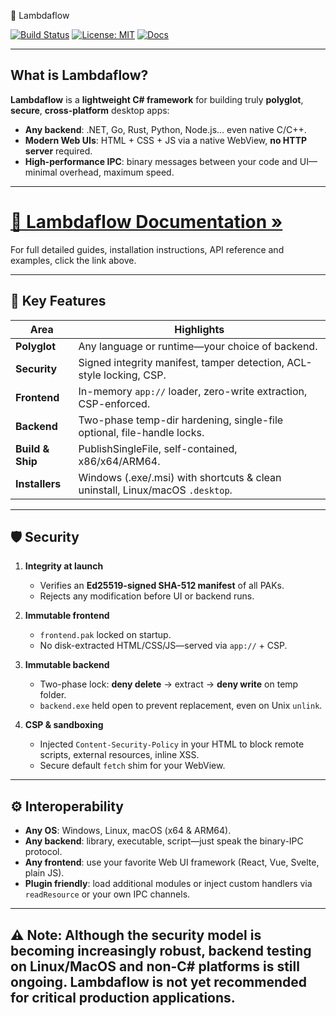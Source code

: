 🦙 Lambdaflow

[![Build Status](https://img.shields.io/github/actions/workflow/status/simplelambda/lambdaflow/ci.yml?branch=main)](https://github.com/simplelambda/lambdaflow/actions) [![License: MIT](https://img.shields.io/badge/License-MIT-blue.svg)](LICENSE) [![Docs](https://img.shields.io/badge/Docs-Online-blue.svg)](https://simplelambda.github.io/lambdaflow/)

---

## What is Lambdaflow?

**Lambdaflow** is a **lightweight C# framework** for building truly **polyglot**, **secure**, **cross-platform** desktop apps:

- **Any backend**: .NET, Go, Rust, Python, Node.js… even native C/C++.  
- **Modern Web UIs**: HTML + CSS + JS via a native WebView, **no HTTP server** required.  
- **High-performance IPC**: binary messages between your code and UI—minimal overhead, maximum speed.  

---

# [📖 Lambdaflow Documentation »](https://simplelambda.github.io/lambdaflow/)

For full detailed guides, installation instructions, API reference and examples, click the link above.

---

## 🚀 Key Features

| Area               | Highlights                                          |
|--------------------|-----------------------------------------------------|
| **Polyglot**       | Any language or runtime—your choice of backend.     |
| **Security**       | Signed integrity manifest, tamper detection, ACL-style locking, CSP. |
| **Frontend**       | In-memory `app://` loader, zero-write extraction, CSP-enforced. |
| **Backend**        | Two-phase temp-dir hardening, single-file optional, file-handle locks. |
| **Build & Ship**   | PublishSingleFile, self-contained, x86/x64/ARM64.   |
| **Installers**     | Windows (.exe/.msi) with shortcuts & clean uninstall, Linux/macOS `.desktop`. |

---

## 🛡️ Security

1. **Integrity at launch**  
   - Verifies an **Ed25519-signed SHA-512 manifest** of all PAKs.  
   - Rejects any modification before UI or backend runs.

2. **Immutable frontend**  
   - `frontend.pak` locked on startup.  
   - No disk-extracted HTML/CSS/JS—served via `app://` + CSP.

3. **Immutable backend**  
   - Two-phase lock: **deny delete** → extract → **deny write** on temp folder.  
   - `backend.exe` held open to prevent replacement, even on Unix `unlink`.

4. **CSP & sandboxing**  
   - Injected `Content-Security-Policy` in your HTML to block remote scripts, external resources, inline XSS.  
   - Secure default `fetch` shim for your WebView.

---

## ⚙️ Interoperability

- **Any OS**: Windows, Linux, macOS (x64 & ARM64).  
- **Any backend**: library, executable, script—just speak the binary-IPC protocol.  
- **Any frontend**: use your favorite Web UI framework (React, Vue, Svelte, plain JS).  
- **Plugin friendly**: load additional modules or inject custom handlers via `readResource` or your own IPC channels.

---

## ⚠️ Note: Although the security model is becoming increasingly robust, backend testing on Linux/MacOS and non-C# platforms is still ongoing. Lambdaflow is not yet recommended for critical production applications.
